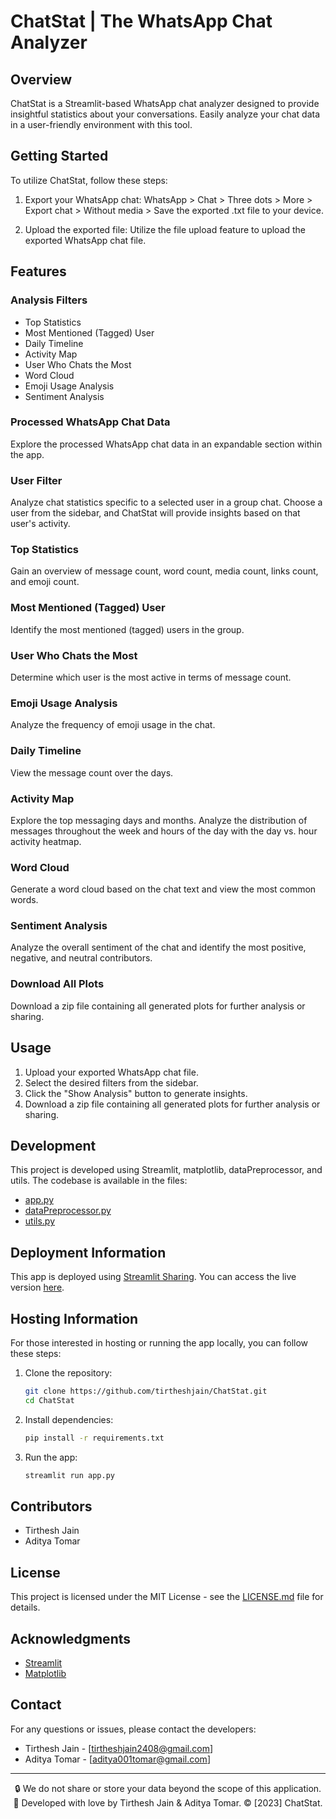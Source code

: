 # ChatStat | The WhatsApp Chat Analyzer

## Overview
ChatStat is a Streamlit-based WhatsApp chat analyzer designed to provide insightful statistics about your conversations. Easily analyze your chat data in a user-friendly environment with this tool.

## Getting Started
To utilize ChatStat, follow these steps:

1. Export your WhatsApp chat: WhatsApp > Chat > Three dots > More > Export chat > Without media > Save the exported .txt file to your device.

2. Upload the exported file: Utilize the file upload feature to upload the exported WhatsApp chat file.

## Features
### Analysis Filters
- Top Statistics
- Most Mentioned (Tagged) User
- Daily Timeline
- Activity Map
- User Who Chats the Most
- Word Cloud
- Emoji Usage Analysis
- Sentiment Analysis

### Processed WhatsApp Chat Data
Explore the processed WhatsApp chat data in an expandable section within the app.

### User Filter
Analyze chat statistics specific to a selected user in a group chat. Choose a user from the sidebar, and ChatStat will provide insights based on that user's activity.

### Top Statistics
Gain an overview of message count, word count, media count, links count, and emoji count.

### Most Mentioned (Tagged) User
Identify the most mentioned (tagged) users in the group.

### User Who Chats the Most
Determine which user is the most active in terms of message count.

### Emoji Usage Analysis
Analyze the frequency of emoji usage in the chat.

### Daily Timeline
View the message count over the days.

### Activity Map
Explore the top messaging days and months. Analyze the distribution of messages throughout the week and hours of the day with the day vs. hour activity heatmap.

### Word Cloud
Generate a word cloud based on the chat text and view the most common words.

### Sentiment Analysis
Analyze the overall sentiment of the chat and identify the most positive, negative, and neutral contributors.

### Download All Plots
Download a zip file containing all generated plots for further analysis or sharing.

## Usage
1. Upload your exported WhatsApp chat file.
2. Select the desired filters from the sidebar.
3. Click the "Show Analysis" button to generate insights.
4. Download a zip file containing all generated plots for further analysis or sharing.

## Development
This project is developed using Streamlit, matplotlib, dataPreprocessor, and utils. The codebase is available in the files:
- [app.py](app.py)
- [dataPreprocessor.py](dataPreprocessor.py)
- [utils.py](utils.py)

## Deployment Information
This app is deployed using [Streamlit Sharing](https://www.streamlit.io/sharing). You can access the live version [here](https://chat-stat.streamlit.app/).

## Hosting Information
For those interested in hosting or running the app locally, you can follow these steps:

1. Clone the repository: 
   ```bash
   git clone https://github.com/tirtheshjain/ChatStat.git
   cd ChatStat
2. Install dependencies:
   ```bash
   pip install -r requirements.txt
3. Run the app:
    ```bash
    streamlit run app.py
   
## Contributors
- Tirthesh Jain
- Aditya Tomar

## License
This project is licensed under the MIT License - see the [LICENSE.md](LICENSE.md) file for details.

## Acknowledgments
- [Streamlit](https://streamlit.io/)
- [Matplotlib](https://matplotlib.org/)

## Contact
For any questions or issues, please contact the developers:
- Tirthesh Jain - [tirtheshjain2408@gmail.com]
- Aditya Tomar - [aditya001tomar@gmail.com]

---

<div align="center">🔒 We do not share or store your data beyond the scope of this application.</div>

<div align="center">💖 Developed with love by Tirthesh Jain & Aditya Tomar. © [2023] ChatStat.</div>
